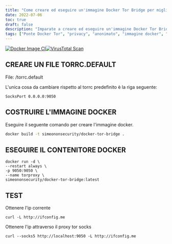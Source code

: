 ```yaml
---
title: "Come creare ed eseguire un'immagine Docker Tor Bridge per migliorare la privacy e l'anonimato"
date: 2022-07-06
toc: true
draft: false
description: "Imparate a creare ed eseguire un'immagine Docker Tor Bridge per migliorare la vostra privacy e il vostro anonimato online."
tags: ["Ponte Docker Tor", "privacy", "anonimato", "immagine docker", "torrc.default", "costruire con docker", "contenitore docker", "IP corrente", "tor socks proxy", "sicurezza online", "privacy migliorata", "rete", "dockerizzazione", "containerizzazione", "Docker tutorial", "Indirizzo IP", "privacy di rete", "server proxy", "anonimato in rete", "Rete Docker", "Rete Tor", "sicurezza informatica", "privacy in internet", "navigazione anonima", "Profilo Docker", "sicurezza web", "protezione della rete", "difesa informatica", "Distribuzione Docker", "data privacy"]
---
```


[![Docker Image CI](https://github.com/simeononsecurity/docker-tor-bridge/actions/workflows/docker-image.yml/badge.svg)](https://github.com/simeononsecurity/docker-tor-bridge/actions/workflows/docker-image.yml)[![VirusTotal Scan](https://github.com/simeononsecurity/docker-tor-bridge/actions/workflows/virustotal.yml/badge.svg)](https://github.com/simeononsecurity/docker-tor-bridge/actions/workflows/virustotal.yml)

## CREARE UN FILE TORRC.DEFAULT
File: /torrc.default

L'unica cosa da cambiare rispetto al torrc predefinito è la riga seguente:

```SocksPort 0.0.0.0:9050```

## COSTRUIRE L'IMMAGINE DOCKER
Eseguire il seguente comando per creare l'immagine docker.

```bash
docker build -t simeononsecurity/docker-tor-bridge .
```

 
## ESEGUIRE IL CONTENITORE DOCKER
```docker
docker run -d \
--restart always \
-p 9050:9050 \
--name torproxy \
simeononsecurity/docker-tor-bridge:latest
``` 

## TEST
Ottenere l'ip corrente

```curl -L http://ifconfig.me```

Ottenere l'ip attraverso il proxy tor socks

```curl --socks5 http://localhost:9050 -L http://ifconfig.me```
 
